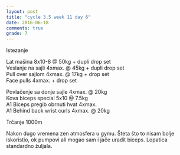 ```yaml
---
layout: post
title: "cycle 3.5 week 11 day 6"
date: 2016-06-18
comments: true
grade: 7
---
```


Istezanje

Lat mašina 8x10-8 @ 50kg + dupli drop set     
Veslanje na sajli 4xmax. @ 45kg + dupli drop set     
Pull over sajlom 4xmax. @ 17kg + drop set    
Face pulls 4xmax. + drop set           

Povlačenje sa donje sajle 4xmax. @ 20kg   
Kova biceps special 5x10 @ 7.5kg  
A1 Biceps pregib obrnuti hvat 4xmax.   
A1 Behind back wrist curls 4xmax. @ 20kg      

Trčanje 1000m

Nakon dugo vremena zen atmosfera u gymu. Šteta što to nisam bolje iskoristio, ok pumpovi ali mogao sam i jače uradit biceps. Lopatica standardno žuljala.
